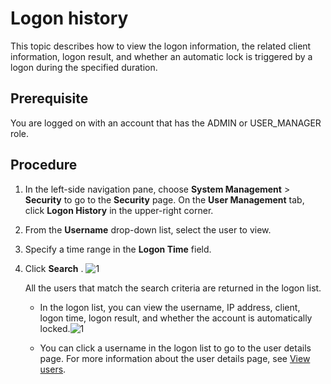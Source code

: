 Logon history 
==================================

This topic describes how to view the logon information, the related client information, logon result, and whether an automatic lock is triggered by a logon during the specified duration. 

Prerequisite 
---------------------------------

You are logged on with an account that has the ADMIN or USER_MANAGER role.

**Procedure** 
----------------------------------

1. In the left-side navigation pane, choose **System Management** \> **Security** to go to the **Security** page. On the **User Management** tab, click **Logon History** in the upper-right corner.

   

2. From the **Username** drop-down list, select the user to view.

   

3. Specify a time range in the **Logon Time** field.

   

4. Click **Search** . 
   ![1](https://help-static-aliyun-doc.aliyuncs.com/assets/img/en-US/9014306461/p384473.png)

   All the users that match the search criteria are returned in the logon list. 
   * In the logon list, you can view the username, IP address, client, logon time, logon result, and whether the account is automatically locked.![1](https://help-static-aliyun-doc.aliyuncs.com/assets/img/en-US/9014306461/p384474.png)

     
   
   * You can click a username in the logon list to go to the user details page. For more information about the user details page, see [View users](../10.using-system-management/6.view-users.md).

     
   

   



